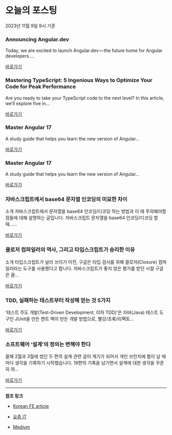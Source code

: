 # 오늘의 포스팅 
2023년 11월 9일 9시 기준 

### Announcing Angular.dev 

 Today, we are excited to launch Angular.dev — the future home for Angular developers.... 

 [바로가기](https://medium.com/angular-blog/announcing-angular-dev-1e1205fa3039?responsesOpen=true&sortBy=REVERSE_CHRON&source=topic_portal_recommended_stories---------0-84----------react----------a976a78c_b304_48f3_9995_fa1a6e489cd6-------) 

### Mastering TypeScript: 5 Ingenious Ways to Optimize Your Code for Peak Performance 

 Are you ready to take your TypeScript code to the next level? In this article, we’ll explore five in... 

 [바로가기](https://medium.com/@devhoangkien/mastering-typescript-5-ingenious-ways-to-optimize-your-code-for-peak-performance-69878e43b099?responsesOpen=true&sortBy=REVERSE_CHRON&source=topic_portal_recommended_stories---------0-84----------javascript----------eee7d470_1d18_4153_bc69_512546069c5f-------) 

### Master Angular 17 

 A study guide that helps you learn the new version of Angular... 

 [바로가기](https://medium.com/itnext/master-angular-17-829c8cf30391?responsesOpen=true&sortBy=REVERSE_CHRON&source=topic_portal_recommended_stories---------0-84----------typescript----------ee6c7143_87f6_4f38_a96a_00bfe4bba49e-------) 

### Master Angular 17 

 A study guide that helps you learn the new version of Angular... 

 [바로가기](https://medium.com/itnext/master-angular-17-829c8cf30391?responsesOpen=true&sortBy=REVERSE_CHRON&source=topic_portal_recommended_stories---------0-84----------frontend----------75f5c43c_639f_403f_907c_98fd7f6db2b4-------) 

###  자바스크립트에서 base64 문자열 인코딩의 미묘한 차이 

 소개 자바스크립트에서 문자열을 base64 인코딩/디코딩 하는 방법과 이 때 주의해야할 점들에 대해 설명하는 글입니다. 자바스크립트 문자열을 base64 인코딩/디코딩 할 때…... 

 [바로가기](https://kofearticle.substack.com/p/korean-fe-article-base64) 

###  클로저 컴파일러의 역사, 그리고 타입스크립트가 승리한 이유 

 소개 타입스크립트가 널리 쓰이기 이전, 구글은 타입 검사를 위해 클로저(Closure) 컴파일러라는 도구를 사용했다고 합니다. 자바스크립트가 좋지 않은 평가를 받던 시절 구글은 클... 

 [바로가기](https://kofearticle.substack.com/p/korean-fe-article-bab) 

### TDD, 실패하는 테스트부터 작성해 얻는 것 5가지 

 ‘테스트 주도 개발(Test-Driven Development, 이하 TDD)’은 자바(Java) 테스트 도구인 JUnit을 만든 켄트 벡이 만든 개발 방법으로, 빨강/초록/리팩토... 

 [바로가기](https://yozm.wishket.com/magazine/detail/2308/) 

### 소프트웨어 ‘설계’의 정의는 변해야 한다 

 올해 2월과 3월에 썼던 두 편의 설계 관련 글이 계기가 되어서 개인 브런치에 틈이 날 때마다 생각을 기록하기 시작했습니다. 19편의 기록을 남기면서 설계에 대한 생각을 꾸준히 하... 

 [바로가기](https://yozm.wishket.com/magazine/detail/2307/) 

---

**참조 링크**

- [Korean FE article](https://kofearticle.substack.com) 

- [요즘 IT](https://yozm.wishket.com/magazine) 

- [Medium](https://medium.com) 

